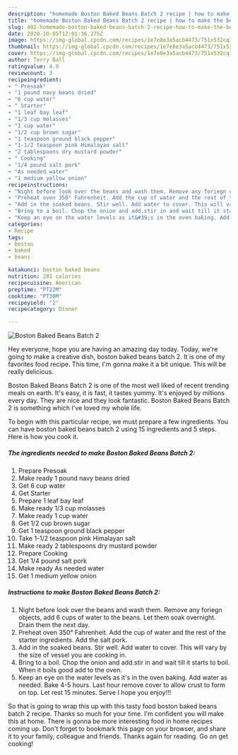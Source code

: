 ```yaml
---
description: "homemade Boston Baked Beans Batch 2 recipe | how to make the best Boston Baked Beans Batch 2"
title: "homemade Boston Baked Beans Batch 2 recipe | how to make the best Boston Baked Beans Batch 2"
slug: 402-homemade-boston-baked-beans-batch-2-recipe-how-to-make-the-best-boston-baked-beans-batch-2
date: 2020-10-05T12:01:36.275Z
image: https://img-global.cpcdn.com/recipes/1e7e8e3a5acb4473/751x532cq70/boston-baked-beans-batch-2-recipe-main-photo.jpg
thumbnail: https://img-global.cpcdn.com/recipes/1e7e8e3a5acb4473/751x532cq70/boston-baked-beans-batch-2-recipe-main-photo.jpg
cover: https://img-global.cpcdn.com/recipes/1e7e8e3a5acb4473/751x532cq70/boston-baked-beans-batch-2-recipe-main-photo.jpg
author: Terry Ball
ratingvalue: 4.9
reviewcount: 3
recipeingredient:
- " Presoak"
- "1 pound navy beans dried"
- "6 cup water"
- " Starter"
- "1 leaf bay leaf"
- "1/3 cup molasses"
- "1 cup water"
- "1/2 cup brown sugar"
- "1 teaspoon ground black pepper"
- "1-1/2 teaspoon pink Himalayan salt"
- "2 tablespoons dry mustard powder"
- " Cooking"
- "1/4 pound salt pork"
- "As needed water"
- "1 medium yellow onion"
recipeinstructions:
- "Night before look over the beans and wash them. Remove any foriegn objects, add 6 cups of water to the beans. Let them soak overnight. Drain them the next day."
- "Preheat oven 350° Fahrenheit. Add the cup of water and the rest of the starter ingredients. Add the salt pork."
- "Add in the soaked beans. Stir well. Add water to cover. This will vary by the size of vessel you are cooking in."
- "Bring to a boil. Chop the onion and add.stir in and wait till it starts to boil. When it boils good add to the oven."
- "Keep an eye on the water levels as it&#39;s in the oven baking. Add water as needed. Bake 4-5 hours. Last hour remove cover to allow crust to form on top. Let rest 15 minutes. Serve I hope you enjoy!!!"
categories:
- Recipe
tags:
- boston
- baked
- beans

katakunci: boston baked beans 
nutrition: 281 calories
recipecuisine: American
preptime: "PT22M"
cooktime: "PT30M"
recipeyield: "2"
recipecategory: Dinner

---
```



![Boston Baked Beans Batch 2](https://img-global.cpcdn.com/recipes/1e7e8e3a5acb4473/751x532cq70/boston-baked-beans-batch-2-recipe-main-photo.jpg)

Hey everyone, hope you are having an amazing day today. Today, we're going to make a creative dish, boston baked beans batch 2. It is one of my favorites food recipe. This time, I'm gonna make it a bit unique. This will be really delicious.

Boston Baked Beans Batch 2 is one of the most well liked of recent trending meals on earth. It's easy, it is fast, it tastes yummy. It's enjoyed by millions every day. They are nice and they look fantastic. Boston Baked Beans Batch 2 is something which I've loved my whole life.




To begin with this particular recipe, we must prepare a few ingredients. You can have boston baked beans batch 2 using 15 ingredients and 5 steps. Here is how you cook it.

<!--inarticleads1-->

##### The ingredients needed to make Boston Baked Beans Batch 2:

1. Prepare  Presoak
1. Make ready 1 pound navy beans dried
1. Get 6 cup water
1. Get  Starter
1. Prepare 1 leaf bay leaf
1. Make ready 1/3 cup molasses
1. Make ready 1 cup water
1. Get 1/2 cup brown sugar
1. Get 1 teaspoon ground black pepper
1. Take 1-1/2 teaspoon pink Himalayan salt
1. Make ready 2 tablespoons dry mustard powder
1. Prepare  Cooking
1. Get 1/4 pound salt pork
1. Make ready As needed water
1. Get 1 medium yellow onion




<!--inarticleads2-->

##### Instructions to make Boston Baked Beans Batch 2:

1. Night before look over the beans and wash them. Remove any foriegn objects, add 6 cups of water to the beans. Let them soak overnight. Drain them the next day.
1. Preheat oven 350° Fahrenheit. Add the cup of water and the rest of the starter ingredients. Add the salt pork.
1. Add in the soaked beans. Stir well. Add water to cover. This will vary by the size of vessel you are cooking in.
1. Bring to a boil. Chop the onion and add.stir in and wait till it starts to boil. When it boils good add to the oven.
1. Keep an eye on the water levels as it&#39;s in the oven baking. Add water as needed. Bake 4-5 hours. Last hour remove cover to allow crust to form on top. Let rest 15 minutes. Serve I hope you enjoy!!!




So that is going to wrap this up with this tasty food boston baked beans batch 2 recipe. Thanks so much for your time. I'm confident you will make this at home. There is gonna be more interesting food in home recipes coming up. Don't forget to bookmark this page on your browser, and share it to your family, colleague and friends. Thanks again for reading. Go on get cooking!
